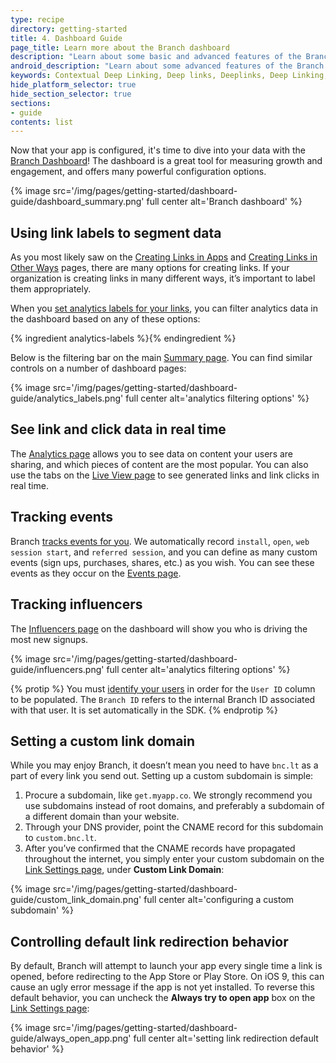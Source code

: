 ```yaml
---
type: recipe
directory: getting-started
title: 4. Dashboard Guide
page_title: Learn more about the Branch dashboard
description: "Learn about some basic and advanced features of the Branch dashboard"
android_description: "Learn about some advanced features of the Branch dashboard: How to set up a custom link domain and identify your best users."
keywords: Contextual Deep Linking, Deep links, Deeplinks, Deep Linking, Deeplinking, Deferred Deep Linking, Deferred Deeplinking, Google App Indexing, Google App Invites, Apple Universal Links, Apple Spotlight Search, Facebook App Links, AppLinks, Deepviews, Deep views, Dashboard, custom link domain, conversion funnel, funnels, influencers
hide_platform_selector: true
hide_section_selector: true
sections:
- guide
contents: list
---
```


Now that your app is configured, it's time to dive into your data with the [Branch Dashboard](https://dashboard.branch.io)! The dashboard is a great tool for measuring growth and engagement, and offers many powerful configuration options.

{% image src='/img/pages/getting-started/dashboard-guide/dashboard_summary.png' full center alt='Branch dashboard' %}

## Using link labels to segment data

As you most likely saw on the [Creating Links in Apps]({{base.url}}/getting-started/creating-links-in-apps) and [Creating Links in Other Ways]({{base.url}}/getting-started/creating-links-other-ways) pages, there are many options for creating links. If your organization is creating links in many different ways, it’s important to label them appropriately.

When you [set analytics labels for your links]({{base.url}}/getting-started/configuring-links/#analytics-labels), you can filter analytics data in the dashboard based on any of these options:

{% ingredient analytics-labels %}{% endingredient %}

Below is the filtering bar on the main [Summary page](https://dashboard.branch.io/#). You can find similar controls on a number of dashboard pages:

{% image src='/img/pages/getting-started/dashboard-guide/analytics_labels.png' full center alt='analytics filtering options' %}

## See link and click data in real time

The [Analytics page](https://dashboard.branch.io/#/analytics/content) allows you to see data on content your users are sharing, and which pieces of content are the most popular. You can also use the tabs on the [Live View page](https://dashboard.branch.io/#/liveview) to see generated links and link clicks in real time.

## Tracking events

Branch [tracks events for you]({{base.url}}/getting-started/tracking-events). We automatically record `install`, `open`, `web session start`, and `referred session`, and you can define as many custom events (sign ups, purchases, shares, etc.) as you wish. You can see these events as they occur on the [Events page](https://dashboard.branch.io/#/liveview/events/view).

## Tracking influencers

The [Influencers page](https://dashboard.branch.io/#/referrals/influencers) on the dashboard will show you who is driving the most new signups.

{% image src='/img/pages/getting-started/dashboard-guide/influencers.png' full center alt='analytics filtering options' %}

{% protip %}
You must [identify your users]({{base.url}}/getting-started/setting-identities) in order for the `User ID` column to be populated. The `Branch ID` refers to the internal Branch ID associated with that user. It is set automatically in the SDK.
{% endprotip %}

## Setting a custom link domain

While you may enjoy Branch, it doesn’t mean you need to have `bnc.lt` as a part of every link you send out. Setting up a custom subdomain is simple:

1. Procure a subdomain, like `get.myapp.co`. We strongly recommend you use subdomains instead of root domains, and preferably a subdomain of a different domain than your website.
1. Through your DNS provider, point the CNAME record for this subdomain to `custom.bnc.lt`.
1. After you’ve confirmed that the CNAME records have propagated throughout the internet, you simply enter your custom subdomain on the [Link Settings page](https://dashboard.branch.io/#/settings/link), under **Custom Link Domain**:

{% image src='/img/pages/getting-started/dashboard-guide/custom_link_domain.png' full center alt='configuring a custom subdomain' %}

## Controlling default link redirection behavior

By default, Branch will attempt to launch your app every single time a link is opened, before redirecting to the App Store or Play Store. On iOS 9, this can cause an ugly error message if the app is not yet installed. To reverse this default behavior, you can uncheck the **Always try to open app** box on the [Link Settings page](https://dashboard.branch.io/#/settings/link):

{% image src='/img/pages/getting-started/dashboard-guide/always_open_app.png' full center alt='setting link redirection default behavior' %}